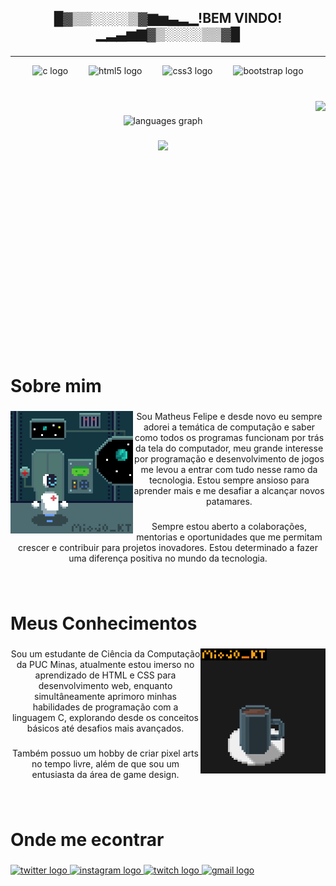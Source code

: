 <h2 align="center">█▓▒▒░░░░▒▓▆▅▃▂▁!BEM VINDO!▁▂▃▅▆▓▒░░░░▒▒▓█</h2>

###
<hr>
<div align="center">
  <img src="https://cdn.jsdelivr.net/gh/devicons/devicon/icons/c/c-original.svg" height="43" alt="c logo"  />
  <img width="25" />
  <img src="https://cdn.jsdelivr.net/gh/devicons/devicon/icons/html5/html5-original.svg" height="43" alt="html5 logo"  />
  <img width="25" />
  <img src="https://cdn.jsdelivr.net/gh/devicons/devicon/icons/css3/css3-original.svg" height="43" alt="css3 logo"  />
  <img width="25" />
  <img src="https://cdn.jsdelivr.net/gh/devicons/devicon/icons/bootstrap/bootstrap-original.svg" height="43" alt="bootstrap logo"  />
</div>

###

<br clear="both">

<img align=right height="400" src="https://github.com/mioj0kt/mioj0kt/blob/main/imgs/cidade.gif"  />

###

<div align="center">
  
  <img src="https://github-readme-stats.vercel.app/api/top-langs?username=mioj0kt&locale=en&hide_title=false&layout=compact&card_width=320&langs_count=5&theme=shadow_red&hide_border=true&custom_title=Linguagens%20Mais%20Usadas" height="150" alt="languages graph"  />
</div>

###

<div align="center">
  <img src="https://visitor-badge.laobi.icu/badge?page_id=mioj0kt.mioj0kt&left_color=black&right_color=darkred&left_text=VISITANTES"  />
</div>

<br clear="both">

<h1 align="left">Sobre mim</h1>

###

<img align="left" height="196" src="https://github.com/mioj0kt/mioj0kt/blob/main/imgs/nave.gif"  />

###

<p align="center">Sou Matheus Felipe e desde novo eu sempre adorei a temática de computação e saber como todos os programas funcionam por trás da tela do computador, meu grande interesse por programação e desenvolvimento de jogos me levou a entrar com tudo nesse ramo da tecnologia. Estou sempre ansioso para aprender mais e me desafiar a alcançar novos patamares.</p>

###

<p align="center">Sempre estou aberto a colaborações, mentorias e oportunidades que me permitam crescer e contribuir para projetos inovadores. Estou determinado a fazer uma diferença positiva no mundo da tecnologia.</p>

###

<br clear="both">

<h1 align="left">Meus Conhecimentos</h1>

###

<img align="right" height="200" src="https://github.com/mioj0kt/mioj0kt/blob/main/imgs/cafe.gif"  />

###

<p align="center">Sou um estudante de Ciência da Computação da PUC Minas, atualmente estou imerso no aprendizado de HTML e CSS para desenvolvimento web, enquanto simultâneamente aprimoro minhas habilidades de programação com a linguagem C, explorando desde os conceitos básicos até desafios mais avançados.</p>

###

<p align="center">Também possuo um hobby de criar pixel arts no tempo livre, além de que sou um entusiasta da área de game design.</p>

###

<br clear="both">

<h1 align="left">Onde me econtrar</h1>

###

<div align="left">
  <a href="https://twitter.com/mioj0_KT" target="_blank">
    <img src="https://img.shields.io/static/v1?message=Twitter&logo=twitter&label=&color=1DA1F2&logoColor=white&labelColor=&style=for-the-badge" height="35" alt="twitter logo"  />
  </a>
  <a href="https://www.instagram.com/matheguy.png/" target="_blank">
    <img src="https://img.shields.io/static/v1?message=Instagram&logo=instagram&label=&color=E4405F&logoColor=white&labelColor=&style=for-the-badge" height="35" alt="instagram logo"  />
  </a>
  <a href="https://www.twitch.tv/mioj0_kt" target="_blank">
    <img src="https://img.shields.io/static/v1?message=Twitch&logo=twitch&label=&color=9146FF&logoColor=white&labelColor=&style=for-the-badge" height="35" alt="twitch logo"  />
  </a>
  <a href="mailto:matheusfelipecxavier@gmail.com" target="_blank">
    <img src="https://img.shields.io/static/v1?message=Gmail&logo=gmail&label=&color=D14836&logoColor=white&labelColor=&style=for-the-badge" height="35" alt="gmail logo"  />
  </a>
</div>

###

